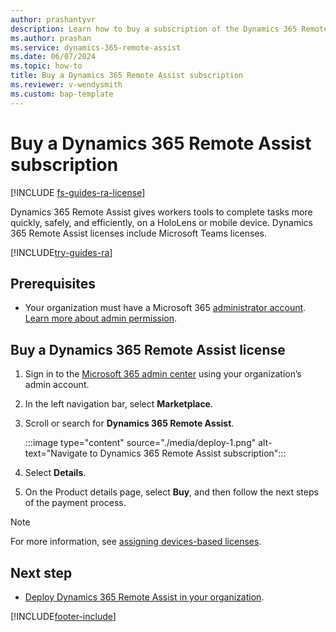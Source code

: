 ```yaml
---
author: prashantyvr
description: Learn how to buy a subscription of the Dynamics 365 Remote Assist HoloLens and mobile apps.
ms.author: prashan
ms.service: dynamics-365-remote-assist
ms.date: 06/07/2024
ms.topic: how-to 
title: Buy a Dynamics 365 Remote Assist subscription
ms.reviewer: v-wendysmith
ms.custom: bap-template
---
```


# Buy a Dynamics 365 Remote Assist subscription

[!INCLUDE [fs-guides-ra-license](../includes/fs-guides-ra-license.md)]

Dynamics 365 Remote Assist gives workers tools to complete tasks more quickly, safely, and efficiently, on a HoloLens or mobile device. Dynamics 365 Remote Assist licenses include Microsoft Teams licenses.

[!INCLUDE[try-guides-ra](../includes/try-guides-ra.md)]

## Prerequisites

- Your organization must have a Microsoft 365 [administrator account](https://www.microsoft.com/microsoft-365/business/office-365-administration). [Learn more about admin permission](/microsoft-365/admin/add-users/about-admin-roles).

## Buy a Dynamics 365 Remote Assist license

1. Sign in to the [Microsoft 365 admin center](https://admin.microsoft.com/) using your organization’s admin account.

1. In the left navigation bar, select **Marketplace**.

1. Scroll or search for **Dynamics 365 Remote Assist**.

   :::image type="content" source="./media/deploy-1.png" alt-text="Navigate to Dynamics 365 Remote Assist subscription":::

1. Select **Details**.

1. On the Product details page, select **Buy**, and then follow the next steps of the payment process.

> [!NOTE]
> For more information, see [assigning devices-based licenses](/hololens/hololens2-deployment-guide#general-deployment-recommendations-and-instructions).
 
## Next step

- [Deploy Dynamics 365 Remote Assist in your organization](deploy-remote-assist.md).


[!INCLUDE[footer-include](../includes/footer-banner.md)]
